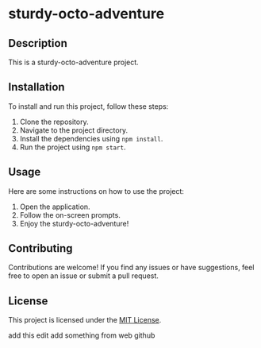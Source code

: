# sturdy-octo-adventure
## Description

This is a sturdy-octo-adventure project.

## Installation

To install and run this project, follow these steps:

1. Clone the repository.
2. Navigate to the project directory.
3. Install the dependencies using `npm install`.
4. Run the project using `npm start`.

## Usage

Here are some instructions on how to use the project:

1. Open the application.
2. Follow the on-screen prompts.
3. Enjoy the sturdy-octo-adventure!

## Contributing

Contributions are welcome! If you find any issues or have suggestions, feel free to open an issue or submit a pull request.

## License

This project is licensed under the [MIT License](LICENSE).

add this edit
add something from web github
